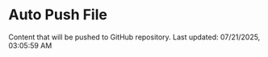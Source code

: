 # Auto Push File

Content that will be pushed to GitHub repository.
Last updated: 07/21/2025, 03:05:59 AM